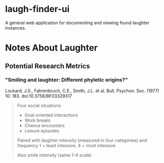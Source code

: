 # laugh-finder-ui
A general web application for documenting and viewing found laughter instances.

# Notes About Laughter

## Potential Research Metrics

### "Smiling and laughter: Different phyletic origins?"
Lockard, J.S., Fahrenbruch, C.E., Smith, J.L. et al. Bull. Psychon. Soc. (1977) 10: 183. doi:10.3758/BF03329317
> Four social situations:
> - Goal-oriented interactions
> - Work breaks
> - Chance encounters
> - Leisure episodes
> 
> Paired with laughter intensity (measured in four categories) and frequency
> 1 = least intensive, 4 = most intensive
> 
> Also smile intensity (same 1-4 scale)

